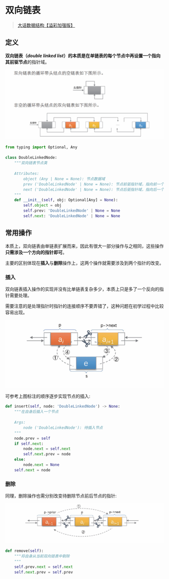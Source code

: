 # 双向链表

> [大话数据结构【溢彩加强版】](https://zh.z-library.sk/book/24248731/7da759/%E5%A4%A7%E8%AF%9D%E6%95%B0%E6%8D%AE%E7%BB%93%E6%9E%84%E6%BA%A2%E5%BD%A9%E5%8A%A0%E5%BC%BA%E7%89%88.html)
<!-- >
> [DLLists | CS61B Textbook](https://cs61b-2.gitbook.io/cs61b-textbook/5.-dllists) -->

## 定义

**双向链表（*double linked list*）**的本质是在单链表的每个节点中再设置一个指向其**前驱节点**的指针域。

![双向链表](../../../assets/dsa.assets/ds/linear/double_linked/double_linked_list_definition.png)

```py
from typing import Optional, Any

class DoubleLinkedNode:
    """双向链表节点类

    Attributes:
        object (Any | None = None): 节点数据域
        prev ('DoubleLinkedNode' | None = None): 节点前驱指针域，指向前一个节点
        next ('DoubleLinkedNode' | None = None): 节点后驱指针域，指向后一个节点
    """
    def __init__(self, obj: Optional[Any] = None):
        self.object = obj
        self.prev: 'DoubleLinkedNode' | None = None
        self.next: 'DoubleLinkedNode' | None = None
```

## 常用操作

本质上，双向链表由单链表扩展而来，因此有很大一部分操作与之相同，这些操作**只需涉及一个方向的指针即可**。

主要的区别体现在**插入**与**删除**操作上，这两个操作就需要涉及到两个指针的改变。

### 插入

双向链表插入操作的实现并没有比单链表复杂多少，本质上只是多了一个反向的指针需要处理。

需要注意的是处理指针时指针的连接顺序不要弄错了，这种问题在初学过程中比较容易出现。

![双向链表-插入](../../../assets/dsa.assets/ds/linear/double_linked/dllist_insert.png)

可参考上图标注的顺序逐步实现节点的插入:
```py
def insert(self, node: 'DoubleLinkedNode') -> None:
    """在自身后插入一个节点

    Args:
        node ('DoubleLinkedNode'): 待插入节点
    """
    node.prev = self
    if self.next:
        node.next = self.next
        self.next.prev = node
    else:
        node.next = None
    self.next = node
```

### 删除

同理，删除操作也需分别改变待删除节点前后节点的指针:

![双向链表-删除](../../../assets/dsa.assets/ds/linear/double_linked/dllist_remove.png)

```py
def remove(self):
    """将自身从当前双向链表中剔除
    """
    self.prev.next = self.next
    self.next.prev = self.prev
```


<!-- <div style="text-align: center">
    🚧前方施工中🚧
</div> -->
